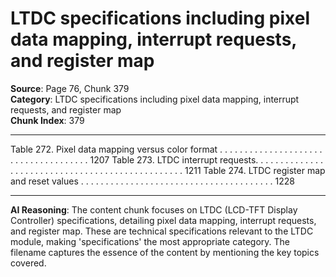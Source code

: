# LTDC specifications including pixel data mapping, interrupt requests, and register map

**Source**: Page 76, Chunk 379  
**Category**: LTDC specifications including pixel data mapping, interrupt requests, and register map  
**Chunk Index**: 379

---

Table 272. Pixel data mapping versus color format . . . . . . . . . . . . . . . . . . . . . . . . . . . . . . . . . . . . . 1207
Table 273. LTDC interrupt requests. . . . . . . . . . . . . . . . . . . . . . . . . . . . . . . . . . . . . . . . . . . . . . . . . 1211
Table 274. LTDC register map and reset values . . . . . . . . . . . . . . . . . . . . . . . . . . . . . . . . . . . . . . . 1228

---

**AI Reasoning**: The content chunk focuses on LTDC (LCD-TFT Display Controller) specifications, detailing pixel data mapping, interrupt requests, and register map. These are technical specifications relevant to the LTDC module, making 'specifications' the most appropriate category. The filename captures the essence of the content by mentioning the key topics covered.
